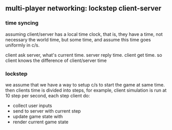 



## multi-player networking: lockstep client-server


### time syncing

assuming client/server has a local time clock,
that is, they have a time, not necessary the world time,
but some time, and assume this time goes uniformly in c/s.

client ask server, what's current time.
server reply time.
client get time.
so client knows the difference of client/server time


### lockstep

we assume that we have a way to setup c/s to start the game at same time.
then clients time is divided into steps,
for example, client simulation is run at 10 step per second,
each step client do:

* collect user inputs
* send to server with current step
* update game state with 
* render current game state
